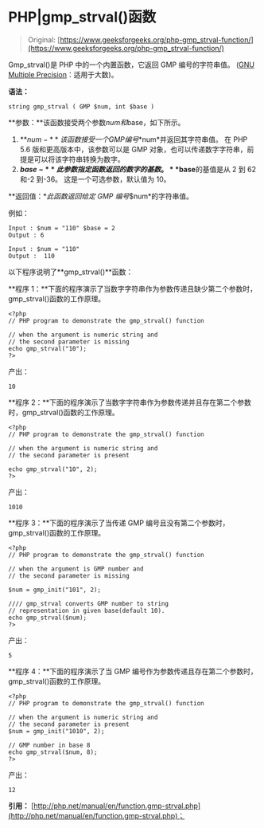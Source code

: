 # PHP|gmp_strval()函数

> Original: [https://www.geeksforgeeks.org/php-gmp_strval-function/](https://www.geeksforgeeks.org/php-gmp_strval-function/)

Gmp_strval()是 PHP 中的一个内置函数，它返回 GMP 编号的字符串值。 ([GNU Multiple Precision](https://en.wikipedia.org/wiki/GNU_Multiple_Precision_Arithmetic_Library)：适用于大数)。

**语法：**

```
string gmp_strval ( GMP $num, int $base )
```

**参数：**该函数接受两个参数$num 和$base，如下所示。

1.  **$num-**该函数接受一个 GMP 编号*$num*并返回其字符串值。 在 PHP 5.6 版和更高版本中，该参数可以是 GMP 对象，也可以传递数字字符串，前提是可以将该字符串转换为数字。
2.  **$base-**此参数指定函数返回的数字的基数。 **$base**的基值是从 2 到 62 和-2 到-36。 这是一个可选参数，默认值为 10。

**返回值：**此函数返回给定 GMP 编号*$num*的字符串值。

例如：

```
Input : $num = "110" $base = 2 
Output : 6

Input : $num = "110" 
Output :  110

```

以下程序说明了**gmp_strval()**函数：

**程序 1：**下面的程序演示了当数字字符串作为参数传递且缺少第二个参数时，gmp_strval()函数的工作原理。

```
<?php
// PHP program to demonstrate the gmp_strval() function

// when the argument is numeric string and 
// the second parameter is missing
echo gmp_strval("10");  
?>
```

产出：

```
10
```

**程序 2：**下面的程序演示了当数字字符串作为参数传递并且存在第二个参数时，gmp_strval()函数的工作原理。

```
<?php
// PHP program to demonstrate the gmp_strval() function

// when the argument is numeric string and 
// the second parameter is present 

echo gmp_strval("10", 2);  
?>
```

产出：

```
1010
```

**程序 3：**下面的程序演示了当传递 GMP 编号且没有第二个参数时，gmp_strval()函数的工作原理。

```
<?php
// PHP program to demonstrate the gmp_strval() function

// when the argument is GMP number and 
// the second parameter is missing 

$num = gmp_init("101", 2);

//// gmp_strval converts GMP number to string 
// representation in given base(default 10).
echo gmp_strval($num);   
?>
```

产出：

```
5
```

**程序 4：**下面的程序演示了当 GMP 编号作为参数传递且存在第二个参数时，gmp_strval()函数的工作原理。

```
<?php
// PHP program to demonstrate the gmp_strval() function

// when the argument is numeric string and 
// the second parameter is present 
$num = gmp_init("1010", 2);  

// GMP number in base 8
echo gmp_strval($num, 8);  
?>
```

产出：

```
12
```

**引用：**
[http://php.net/manual/en/function.gmp-strval.php](http://php.net/manual/en/function.gmp-strval.php)；